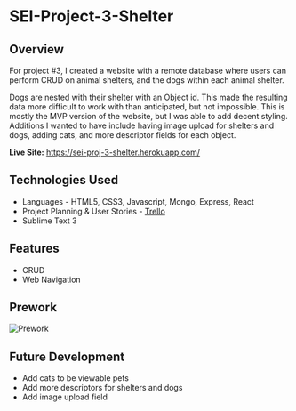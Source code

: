 # SEI-Project-3-Shelter
## Overview

For project #3, I created a website with a remote database where users can perform CRUD on animal shelters, and the dogs within each animal shelter.

Dogs are nested with their shelter with an Object id. This made the resulting data more difficult to work with than anticipated, but not impossible. This is mostly the MVP version of the website, but I was able to add decent styling. Additions I wanted to have include having image upload for shelters and dogs, adding cats, and more descriptor fields for each object.


**Live Site:** <https://sei-proj-3-shelter.herokuapp.com/>

## Technologies Used

  * Languages - HTML5, CSS3, Javascript, Mongo, Express, React
  * Project Planning & User Stories - [Trello](https://trello.com/b/OWwd63NF/sei-project-three)
  * Sublime Text 3

## Features

  * CRUD
  * Web Navigation

## Prework

![Prework]()


## Future Development

  * Add cats to be viewable pets
  * Add more descriptors for shelters and dogs
  * Add image upload field   
